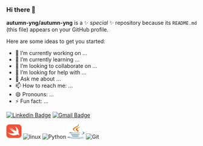 ### Hi there 👋


**autumn-yng/autumn-yng** is a ✨ _special_ ✨ repository because its `README.md` (this file) appears on your GitHub profile.

Here are some ideas to get you started:

- 🔭 I’m currently working on ...
- 🌱 I’m currently learning ...
- 👯 I’m looking to collaborate on ...
- 🤔 I’m looking for help with ...
- 💬 Ask me about ...
- 📫 How to reach me: ...
- 😄 Pronouns: ...
- ⚡ Fun fact: ...

[![Linkedin Badge](https://img.shields.io/badge/-LinkedIn-blue?style=flat-round&logo=Linkedin&logoColor=white&link=https://www.linkedin.com/in/YOURLINKEDINCODE)](https://www.linkedin.com/in/autumnyngocnguyen/)
[![Gmail Badge](https://img.shields.io/badge/Gmail-d14836?style=flat-round&logo=Gmail&logoColor=white&link=mailto:autumn.yngoc@gmail.com)](mailto:autumn.yngoc@gmail.com)

<img title="swift" alt="swfit" src="/assets/swift-icon.svg"  width="40" height="40" /> <img title="R" alt="linux" src="https://raw.githubusercontent.com/Thomas-George-T/Thomas-George-T/master/assets/r-lang.svg"  width="40" height="40" />
<img title="Python" alt="Python" src="https://raw.githubusercontent.com/Thomas-George-T/Thomas-George-T/master/assets/python.svg" width="50" height="40" />
<img title="Java" alt="java" src="/assets/java.svg" width="45" height="40" />
<img title="Git" alt="Git" src="https://raw.githubusercontent.com/Thomas-George-T/Thomas-George-T/master/assets/git.svg" width="90" height="40" />

